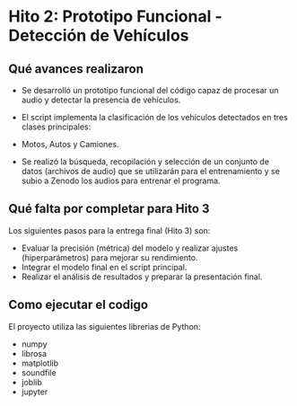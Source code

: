# Hito 2: Prototipo Funcional - Detección de Vehículos

## Qué avances realizaron

* Se desarrolló un prototipo funcional del código capaz de procesar un audio y detectar la presencia de vehículos.
* El script implementa la clasificación de los vehículos detectados en tres clases principales:
* Motos, Autos y Camiones.

* Se realizó la búsqueda, recopilación y selección de un conjunto de datos (archivos de audio) que se utilizarán para el entrenamiento y
 se subio a Zenodo los audios para entrenar el programa.

## Qué falta por completar para Hito 3

Los siguientes pasos para la entrega final (Hito 3) son:

* Evaluar la precisión (métrica) del modelo y realizar ajustes (hiperparámetros) para mejorar su rendimiento.
* Integrar el modelo final en el script principal.
* Realizar el análisis de resultados y preparar la presentación final.

## Como ejecutar el codigo

El proyecto utiliza las siguientes librerias de Python:
* numpy
* librosa
* matplotlib
* soundfile
* joblib
* jupyter
